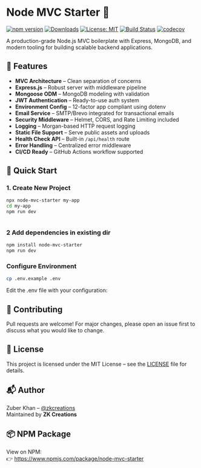 # Node MVC Starter 🚀

[![npm version](https://img.shields.io/npm/v/node-mvc-starter.svg?style=flat-square)](https://www.npmjs.com/package/node-mvc-starter)
[![Downloads](https://img.shields.io/npm/dm/node-mvc-starter.svg?style=flat-square)](https://www.npmjs.com/package/node-mvc-starter)
[![License: MIT](https://img.shields.io/badge/License-MIT-green.svg?style=flat-square)](LICENSE)
[![Build Status](https://img.shields.io/github/actions/workflow/status/yourusername/node-mvc-starter/ci.yml?style=flat-square)](https://github.com/yourusername/node-mvc-starter/actions)
[![codecov](https://img.shields.io/codecov/c/github/yourusername/node-mvc-starter?style=flat-square)](https://codecov.io/gh/yourusername/node-mvc-starter)

A production-grade Node.js MVC boilerplate with Express, MongoDB, and modern tooling for building scalable backend applications.

## 🚀 Features

- **MVC Architecture** – Clean separation of concerns
- **Express.js** – Robust server with middleware pipeline
- **Mongoose ODM** – MongoDB modeling with validation
- **JWT Authentication** – Ready-to-use auth system
- **Environment Config** – 12-factor app compliant using dotenv
- **Email Service** – SMTP/Brevo integrated for transactional emails
- **Security Middleware** – Helmet, CORS, and Rate Limiting included
- **Logging** – Morgan-based HTTP request logging
- **Static File Support** – Serve public assets and uploads
- **Health Check API** – Built-in `/api/health` route
- **Error Handling** – Centralized error middleware
- **CI/CD Ready** – GitHub Actions workflow supported


## 🚀 Quick Start

### 1. Create New Project

```bash
npx node-mvc-starter my-app
cd my-app
npm run dev



```

### 2 Add dependencies in existing dir
```bash
npm install node-mvc-starter
npm run dev
```

### Configure Environment
```bash
cp .env.example .env
```
Edit the .env file with your configuration:


## 🤝 Contributing
Pull requests are welcome! For major changes, please open an issue first to discuss what you would like to change.

## 📄 License
This project is licensed under the MIT License – see the [LICENSE](LICENSE) file for details.

## 📬 Author
Zuber Khan – [@zkcreations](https://github.com/zuberkhan01st)  
Maintained by **ZK Creations**

## 📦 NPM Package
View on NPM:  
👉 https://www.npmjs.com/package/node-mvc-starter
